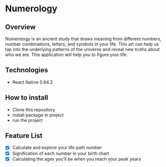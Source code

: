 # Numerology

## Overview 
Numerology is an ancient study that draws meaning from different numbers, number combinations, letters, and symbols in your life. This art can help us tap into the underlying patterns of the universe and reveal new truths about who we are. This application will help you to figure your life.


## Technologies 
- React Native 0.64.2 

## How to install 
- Clone this repository 
- install package in project 
- run the project 

## Feature List 
- [x] Calculate and explore your life path number 
- [x] Signification of each number in your birth chart
- [x] Calculating the ages you'll be when you reach your peak years
